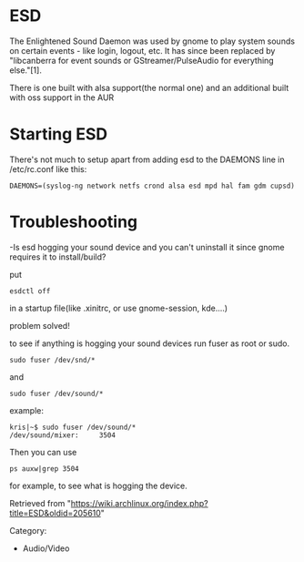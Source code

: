 ESD
===

The Enlightened Sound Daemon was used by gnome to play system sounds on
certain events - like login, logout, etc. It has since been replaced by
"libcanberra for event sounds or GStreamer/PulseAudio for everything
else."[1].

There is one built with alsa support(the normal one) and an additional
built with oss support in the AUR

Starting ESD
============

There's not much to setup apart from adding esd to the DAEMONS line in
/etc/rc.conf like this:

    DAEMONS=(syslog-ng network netfs crond alsa esd mpd hal fam gdm cupsd)

Troubleshooting
===============

-Is esd hogging your sound device and you can't uninstall it since gnome
requires it to install/build?

put

    esdctl off

in a startup file(like .xinitrc, or use gnome-session, kde....)

problem solved!

to see if anything is hogging your sound devices run fuser as root or
sudo.

    sudo fuser /dev/snd/*

and

    sudo fuser /dev/sound/*

example:

    kris|~$ sudo fuser /dev/sound/*
    /dev/sound/mixer:     3504

Then you can use

    ps auxw|grep 3504

for example, to see what is hogging the device.

Retrieved from
"https://wiki.archlinux.org/index.php?title=ESD&oldid=205610"

Category:

-   Audio/Video
